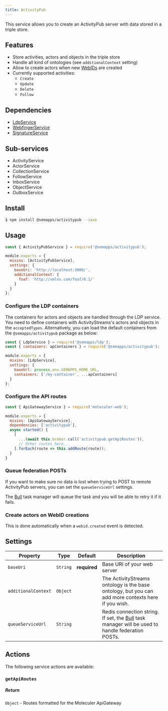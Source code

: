 ```yaml
---
title: ActivityPub
---
```


This service allows you to create an ActivityPub server with data stored in a triple store.

## Features

- Store activities, actors and objects in the triple store
- Handle all kind of ontologies (see `additionalContext` setting)
- Allow to create actors when new [WebIDs](./webid.md) are created
- Currently supported activities:
  - `Create`
  - `Update`
  - `Delete`
  - `Follow`

## Dependencies

- [LdpService](ldp/index.md)
- [WebfingerService](webfinger.md)
- [SignatureService](signature.md)

## Sub-services

- ActivityService
- ActorService
- CollectionService
- FollowService
- InboxService
- ObjectService
- OutboxService

## Install

```bash
$ npm install @semapps/activitypub --save
```

## Usage

```js
const { ActivityPubService } = require('@semapps/activitypub');

module.exports = {
  mixins: [ActivityPubService],
  settings: {
    baseUri: 'http://localhost:3000/',
    additionalContext: {
      foaf: 'http://xmlns.com/foaf/0.1/'
    }
  }
};
```

### Configure the LDP containers

The containers for actors and objects are handled through the LDP service. You need to define containers with ActivityStreams's actors and objects in the `acceptedTypes`. Alternatively, you can load the default containers from the `@semapps/activitypub` package as below:

```js
const { LdpService } = require('@semapps/ldp');
const { containers: apContainers } = require('@semapps/activitypub');

module.exports = {
  mixins: [LdpService],
  settings: {
    baseUrl: process.env.SEMAPPS_HOME_URL,
    containers: ['/my-container', ...apContainers]
  }
};
```

### Configure the API routes

```js
const { ApiGatewayService } = require('moleculer-web');

module.exports = {
  mixins: [ApiGatewayService],
  dependencies: ['activitypub'],
  async started() {
    [
      ...(await this.broker.call('activitypub.getApiRoutes')),
      // Other routes here...
    ].forEach(route => this.addRoute(route));
  }
}
```

### Queue federation POSTs

If you want to make sure no data is lost when trying to POST to remote ActivityPub servers, you can set the `queueServiceUrl` settings. 

The [Bull](https://github.com/OptimalBits/bull) task manager will queue the task and you will be able to retry it if it fails.


### Create actors on WebID creations

This is done automatically when a `webid.created` event is detected.


## Settings

| Property | Type | Default | Description |
| -------- | ---- | ------- | ----------- |
| `baseUri` | `String` | **required** | Base URI of your web server |
| `additionalContext` | `Object` |  | The ActivityStreams ontology is the base ontology, but you can add more contexts here if you wish.
| `queueServiceUrl` | `String` |  | Redis connection string. If set, the [Bull](https://github.com/OptimalBits/bull) task manager will be used to handle federation POSTs.


## Actions

The following service actions are available:

### `getApiRoutes`

##### Return
`Object` - Routes formatted for the Moleculer ApiGateway
